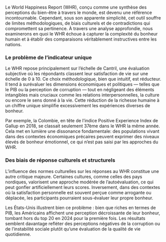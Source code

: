 Le World Happiness Report (WHR), conçu comme une synthèse des perceptions du bien-être à travers le monde, est devenu une référence incontournable. Cependant, sous son apparente simplicité, cet outil souffre de limites méthodologiques, de biais culturels et de contradictions qui compromettent sa pertinence. À travers une analyse approfondie, nous examinerons en quoi le WHR échoue à capturer la complexité du bonheur humain et à établir des comparaisons véritablement instructives entre les nations.

### Le problème de l’indicateur unique  
Le WHR repose principalement sur l’échelle de Cantril, une évaluation subjective où les répondants classent leur satisfaction de vie sur une échelle de 0 à 10. Ce choix méthodologique, bien que intuitif, est réducteur. Il tend à surévaluer les dimensions économiques et politiques — telles que le PIB ou la perception de corruption — tout en négligeant des éléments intangibles mais cruciaux comme les relations interpersonnelles, la culture ou encore le sens donné à la vie. Cette réduction de la richesse humaine à un chiffre unique simplifie excessivement les expériences diverses de bonheur.  

Par exemple, la Colombie, en tête de l’indice Positive Experience Index de Gallup en 2018, se classait seulement 37ème dans le WHR la même année. Cela met en lumière une dissonance fondamentale: des populations vivant dans des contextes économiques précaires peuvent exprimer des niveaux élevés de bonheur émotionnel, ce qui n’est pas saisi par les approches du WHR.

### Des biais de réponse culturels et structurels  
L’influence des normes culturelles sur les réponses au WHR constitue une autre critique majeure. Certaines cultures, comme celles des pays nordiques, valorisent une approche modérée de l’autoévaluation, ce qui peut gonfler artificiellement leurs scores. Inversement, dans des contextes où la satisfaction personnelle est souvent perçue comme arrogante ou déplacée, les participants pourraient sous-évaluer leur propre bonheur.  

Les États-Unis illustrent bien ce problème : bien que riches en termes de PIB, les Américains affichent une perception décroissante de leur bonheur, tombant hors du top 20 en 2024 pour la première fois. Les résultats semblent davantage refléter des perceptions négatives de la corruption ou de l’instabilité sociale plutôt qu’une évaluation de la qualité de vie quotidienne.
